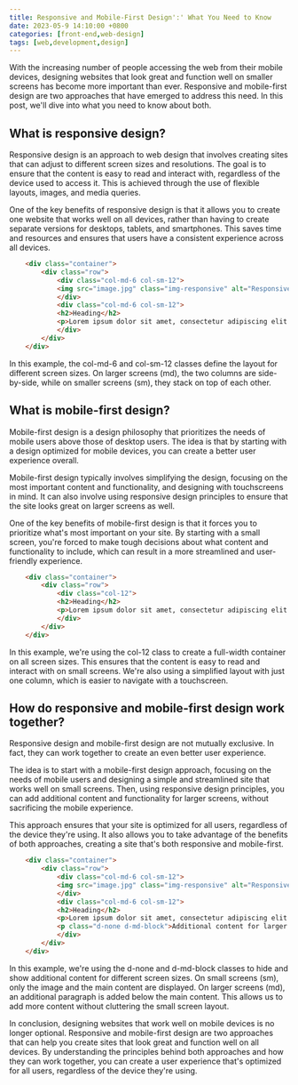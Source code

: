 ```yaml
---
title: Responsive and Mobile-First Design':' What You Need to Know
date: 2023-05-9 14:10:00 +0800
categories: [front-end,web-design]
tags: [web,development,design]
---
```


With the increasing number of people accessing the web from their mobile devices, designing websites that look great and function well on smaller screens has become more important than ever. Responsive and mobile-first design are two approaches that have emerged to address this need. In this post, we'll dive into what you need to know about both.

## What is responsive design?
Responsive design is an approach to web design that involves creating sites that can adjust to different screen sizes and resolutions. The goal is to ensure that the content is easy to read and interact with, regardless of the device used to access it. This is achieved through the use of flexible layouts, images, and media queries.

One of the key benefits of responsive design is that it allows you to create one website that works well on all devices, rather than having to create separate versions for desktops, tablets, and smartphones. This saves time and resources and ensures that users have a consistent experience across all devices.

```html
    <div class="container">
        <div class="row">
            <div class="col-md-6 col-sm-12">
            <img src="image.jpg" class="img-responsive" alt="Responsive image">
            </div>
            <div class="col-md-6 col-sm-12">
            <h2>Heading</h2>
            <p>Lorem ipsum dolor sit amet, consectetur adipiscing elit. Donec sagittis porta turpis, vitae pulvinar lorem. </p>
            </div>
        </div>
    </div>
  ```

In this example, the col-md-6 and col-sm-12 classes define the layout for different screen sizes. On larger screens (md), the two columns are side-by-side, while on smaller screens (sm), they stack on top of each other.


## What is mobile-first design?
Mobile-first design is a design philosophy that prioritizes the needs of mobile users above those of desktop users. The idea is that by starting with a design optimized for mobile devices, you can create a better user experience overall.

Mobile-first design typically involves simplifying the design, focusing on the most important content and functionality, and designing with touchscreens in mind. It can also involve using responsive design principles to ensure that the site looks great on larger screens as well.

One of the key benefits of mobile-first design is that it forces you to prioritize what's most important on your site. By starting with a small screen, you're forced to make tough decisions about what content and functionality to include, which can result in a more streamlined and user-friendly experience.
```html
    <div class="container">
        <div class="row">
            <div class="col-12">
            <h2>Heading</h2>
            <p>Lorem ipsum dolor sit amet, consectetur adipiscing elit. Donec sagittis porta turpis, vitae pulvinar lorem. </p>
            </div>
        </div>
    </div>
```
In this example, we're using the col-12 class to create a full-width container on all screen sizes. This ensures that the content is easy to read and interact with on small screens. We're also using a simplified layout with just one column, which is easier to navigate with a touchscreen.


## How do responsive and mobile-first design work together?
Responsive design and mobile-first design are not mutually exclusive. In fact, they can work together to create an even better user experience.

The idea is to start with a mobile-first design approach, focusing on the needs of mobile users and designing a simple and streamlined site that works well on small screens. Then, using responsive design principles, you can add additional content and functionality for larger screens, without sacrificing the mobile experience.

This approach ensures that your site is optimized for all users, regardless of the device they're using. It also allows you to take advantage of the benefits of both approaches, creating a site that's both responsive and mobile-first.
```html
    <div class="container">
        <div class="row">
            <div class="col-md-6 col-sm-12">
            <img src="image.jpg" class="img-responsive" alt="Responsive image">
            </div>
            <div class="col-md-6 col-sm-12">
            <h2>Heading</h2>
            <p>Lorem ipsum dolor sit amet, consectetur adipiscing elit. Donec sagittis porta turpis, vitae pulvinar lorem. </p>
            <p class="d-none d-md-block">Additional content for larger screens.</p>
            </div>
        </div>
    </div>
```
In this example, we're using the d-none and d-md-block classes to hide and show additional content for different screen sizes. On small screens (sm), only the image and the main content are displayed. On larger screens (md), an additional paragraph is added below the main content. This allows us to add more content without cluttering the small screen layout.

In conclusion, designing websites that work well on mobile devices is no longer optional. Responsive and mobile-first design are two approaches that can help you create sites that look great and function well on all devices. By understanding the principles behind both approaches and how they can work together, you can create a user experience that's optimized for all users, regardless of the device they're using.
